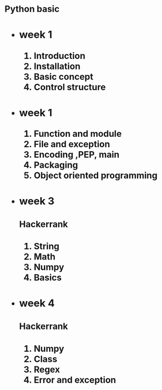 <h1>Python basic <h1>
  
<ul>
  <li>
    <h3>week 1 </h3>
    <ol>
      <li>Introduction</li>
      <li>Installation</li>
      <li>Basic concept</li>
      <li>Control structure</li>
    </ol>
  </li>
  
  <li>
  <h3>week 1 </h3>
    <ol>
      <li>Function and module</li>
      <li>File and exception</li>
      <li>Encoding ,PEP, main</li>
      <li>Packaging</li>
      <li>Object oriented programming</li>
    </ol>
  </li>
  
  <li>
<h3>week 3 </h3>
  <h4>Hackerrank</h4>
    <ol>
      <li>String</li>
      <li>Math</li>
      <li>Numpy</li>
      <li>Basics</li>
    </ol>
</li>
  <li>
<h3>week 4 </h3>
  <h4>Hackerrank<h4/>
    <ol>
      <li>Numpy</li>
      <li>Class</li>
      <li>Regex</li>
      <li>Error and exception</li>
    </ol>
</li>
<ul/>
